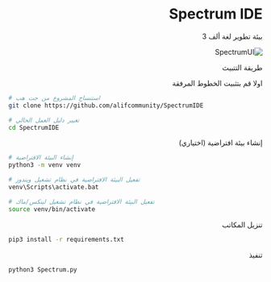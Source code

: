 <div dir="rtl">
 
# Spectrum IDE
بيئة تطوير لغة ألف 3

![SpectrumUI](https://user-images.githubusercontent.com/77246874/126808904-435c0f11-d8c3-4575-8a2e-1f0237065061.png)
 
طريقة التتبيث 

 اولا قم بتثبيت الخطوط المرفقة
 
 
<div dir=ltr>
 
```bash
# استنساخ المشروع من جت هب
git clone https://github.com/alifcommunity/SpectrumIDE

# تغيير دليل العمل الحالي
cd SpectrumIDE
```
<div dir="rtl">
إنشاء بيئة افتراضية (اختياري)
<div dir=ltr>

```bash
# إنشاء البيئة الافتراضية
python3 -m venv venv

# تفعيل البيئة الافتراضية في نظام تشغيل ويندوز
venv\Scripts\activate.bat

# تفعيل البيئة الافتراضية في نظام تشغيل لينكس/ماك
source venv/bin/activate
```
<div dir="rtl">

تنزيل المكاتب
 
 
<div dir="ltr">

```bash
pip3 install -r requirements.txt
```
<div dir="rtl">
تنفيذ
 
 
<div dir=ltr>
 
```bash
python3 Spectrum.py
```
<div dir="rtl">
 
